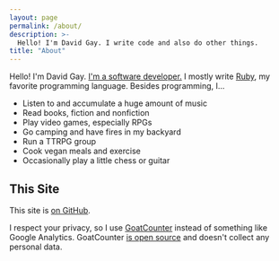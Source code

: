 ```yaml
---
layout: page
permalink: /about/
description: >-
  Hello! I'm David Gay. I write code and also do other things.
title: "About"
---
```


Hello! I'm David Gay. [I'm a software developer.](https://github.com/dtgay) I
mostly write [Ruby](https://www.ruby-lang.org/), my favorite programming
language. Besides programming, I...

* Listen to and accumulate a huge amount of music
* Read books, fiction and nonfiction
* Play video games, especially RPGs
* Go camping and have fires in my backyard
* Run a TTRPG group
* Cook vegan meals and exercise
* Occasionally play a little chess or guitar

## This Site

This site is [on GitHub](https://github.com/dtgay/davidgay.org).

I respect your privacy, so I use [GoatCounter][1] instead of something like
Google Analytics. GoatCounter [is open source][5] and doesn't collect any
personal data.


[1]: https://www.goatcounter.com/
[5]: https://github.com/zgoat/goatcounter
